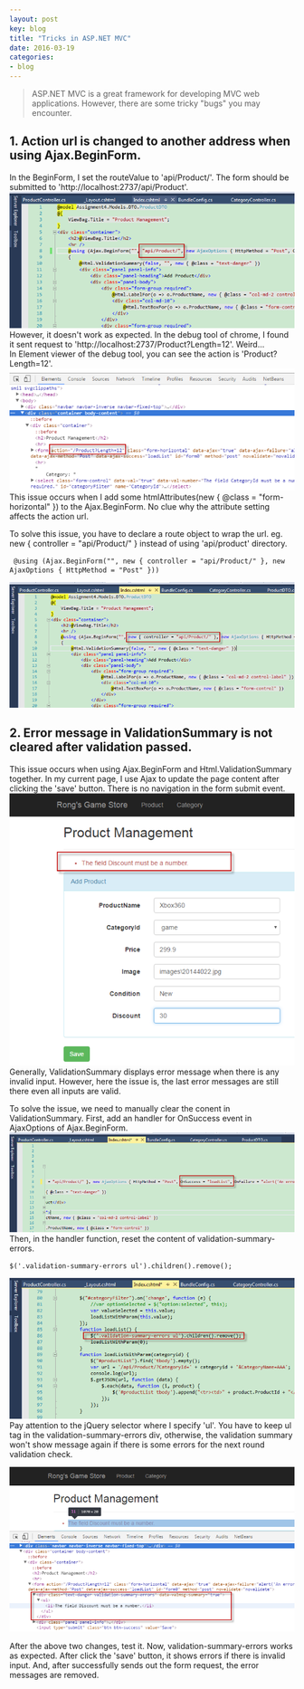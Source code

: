 ```yaml
---
layout: post
key: blog
title: "Tricks in ASP.NET MVC"
date: 2016-03-19
categories:
- blog
---
```


> ASP.NET MVC is a great framework for developing MVC web applications. However, there are some tricky "bugs" you may encounter.

## 1. Action url is changed to another address when using Ajax.BeginForm.  
In the BeginForm, I set the routeValue to 'api/Product/'. The form should be submitted to 'http://localhost:2737/api/Product'.
![image1](/public/pics/2016-03-19/image1.png)  
However, it doesn't work as expected. In the debug tool of chrome, I found it sent request to 'http://localhost:2737/Product?Length=12'. Weird...  
In Element viewer of the debug tool, you can see the action is 'Product?Length=12'.
![image2](/public/pics/2016-03-19/image2.png)  
This issue occurs when I add some htmlAttributes(new { @class = "form-horizontal" }) to the Ajax.BeginForm. No clue why the attribute setting affects the action url.

To solve this issue, you have to declare a route object to wrap the url.
eg. new { controller = "api/Product/" } instead of using 'api/product' directory.

```
 @using (Ajax.BeginForm("", new { controller = "api/Product/" }, new AjaxOptions { HttpMethod = "Post" }))
```
![image3](/public/pics/2016-03-19/image3.png)  

## 2. Error message in ValidationSummary is not cleared after validation passed.  
This issue occurs when using Ajax.BeginForm and Html.ValidationSummary together. In my current page, I use Ajax to update the page content after clicking the 'save' button. There is no navigation in the form submit event.
![image4](/public/pics/2016-03-19/image4.png)
Generally, ValidationSummary displays error message when there is any invalid input. However, here the issue is, the last error messages are still there even all inputs are valid.

To solve the issue, we need to manually clear the conent in ValidationSummary.
First, add an handler for OnSuccess event in AjaxOptions of Ajax.BeginForm.
![image5](/public/pics/2016-03-19/image5.png)
Then, in the handler function, reset the content of validation-summary-errors.

```
$('.validation-summary-errors ul').children().remove();
```

![image6](/public/pics/2016-03-19/image6.png)  
Pay attention to the jQuery selector where I specify 'ul'. You have to keep ul tag in the validation-summary-errors div, otherwise, the validation summary won't show message again if there is some errors for the next round validation check.  

![image7](/public/pics/2016-03-19/image7.png)  

After the above two changes, test it. Now, validation-summary-errors works as expected. After click the 'save' button, it shows errors if there is invalid input. And, after successfully sends out the form request, the error messages are removed.
